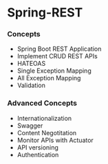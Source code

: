 # Spring-REST

### Concepts
* Spring Boot REST Application
* Implement CRUD REST APIs
* HATEOAS
* Single Exception Mapping
* All Exception Mapping
* Validation

### Advanced Concepts
* Internationalization 
* Swagger
* Content Negotitation
* Monitor APIs with Actuator
* API versioning
* Authentication
